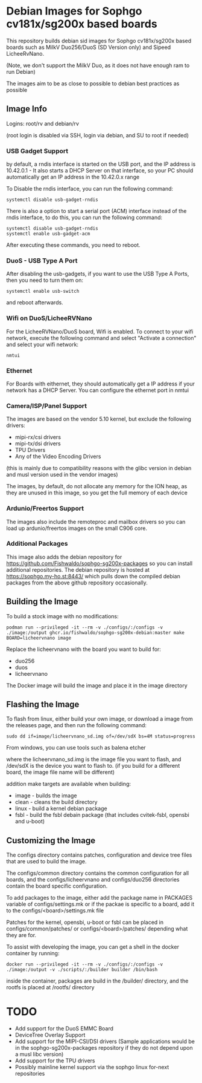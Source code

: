 # Debian Images for Sophgo cv181x/sg200x based boards 

This repository builds debian sid images for Sophgo cv181x/sg200x based boards such as MilkV Duo256/DuoS (SD Version only) and Sipeed LicheeRvNano.

(Note, we don't support the MilkV Duo, as it does not have enough ram to run Debian)

The images aim to be as close to possible to debian best practices as possible

## Image Info

Logins: root/rv and debian/rv

(root login is disabled via SSH, login via debian, and SU to root if needed)

### USB Gadget Support

by default, a rndis interface is started on the USB port, and the IP address is
10.42.0.1 - It also starts a DHCP Server on that interface, so your PC should automatically get an IP address in the 10.42.0.x range

To Disable the rndis interface, you can run the following command:
```
systemctl disable usb-gadget-rndis
```

There is also a option to start a serial port (ACM) interface instead of the rndis interface, to do this, you can run the following command:
```
systemctl disable usb-gadget-rndis
systemctl enable usb-gadget-acm
```

After executing these commands, you need to reboot.

### DuoS - USB Type A Port

After disabling the usb-gadgets, if you want to use the USB Type A Ports, then you need to turn them on:

```
systemctl enable usb-switch
```

and reboot afterwards. 

### Wifi on DuoS/LicheeRVNano

For the LicheeRVNano/DuoS board, Wifi is enabled. To connect to your wifi network, execute the following command and select "Activate a connection" and select your wifi network:
```
nmtui
```

### Ethernet

For Boards with eithernet, they should automatically get a IP address if your network has a DHCP Server. You can configure the 
ethernet port in nmtui

### Camera/ISP/Panel Support

The images are based on the vendor 5.10 kernel, but exclude the following drivers:
- mipi-rx/csi drivers
- mipi-tx/dsi drivers
- TPU Drivers
- Any of the Video Encoding Drivers

(this is mainly due to compatibility reasons with the glibc version in debian and musl version used in the vendor images)

The images, by default, do not allocate any memory for the ION heap, as they are unused in this image, so you get the full memory of each device

### Ardunio/Freertos Support

The images also include the remoteproc and mailbox drivers so you can load up ardunio/freertos images on the small C906 core. 

### Additional Packages

This image also adds the debian repository for https://github.com/Fishwaldo/sophgo-sg200x-packages so you can install additional repositories. The debian repository is hosted at 
https://sophgo.my-ho.st:8443/ which pulls down the compiled debian packages from the above github repository occasionally.


## Building the Image

To build a stock image with no modifications:
```
podman run --privileged -it --rm -v ./configs/:/configs -v ./image:/output ghcr.io/fishwaldo/sophgo-sg200x-debian:master make BOARD=licheervnano image
```

Replace the licheervnano with the board you want to build for:
- duo256
- duos
- licheervnano

The Docker image will build the image and place it in the image directory

## Flashing the Image

To flash from linux, either build your own image, or download a image from the releases page, and then run the following command:
```
sudo dd if=image/licheervnano_sd.img of=/dev/sdX bs=4M status=progress
```

From windows, you can use tools such as balena etcher

where the licheervnano_sd.img is the image file you want to flash, and /dev/sdX is the device you want to flash to.
(if you build for a different board, the image file name will be different)

addition make targets are available when building:
- image - builds the image
- clean - cleans the build directory
- linux - build a kernel debian package
- fsbl - build the fsbl debain package (that includes cvitek-fsbl, opensbi and u-boot)

## Customizing the Image
The configs directory contains patches, configuration and device tree files that are used to build the image.

The configs/common directory contains the common configuration for all boards, and the configs/licheervnano and configs/duo256 directories contain the board specific configuration.

To add packages to the image, either add the package name in PACKAGES variable of configs/settings.mk or if the packae is specific to a board, add it to the configs/\<board\>/settings.mk file

Patches for the kernel, opensbi, u-boot or fsbl can be placed in configs/common/patches/ or configs/\<board\>/patches/ depending what they are for.

To assist with developing the image, you can get a shell in the docker container by running:
```
docker run --privileged -it --rm -v ./configs/:/configs -v ./image:/output -v ./scripts/:/builder builder /bin/bash
```
inside the container, packages are build in the /builder/ directory, and the rootfs is placed at /rootfs/ directory



# TODO
- Add support for the DuoS EMMC Board
- DeviceTree Overlay Support
- Add support for the MIPI-CSI/DSI drivers (Sample applications would be in the sophgo-sg200x-packages repository if they do not depend upon a musl libc version)
- Add support for the TPU drivers
- Possibly mainline kernel support via the sophgo linux for-next repositories
